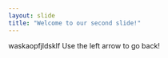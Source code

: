 ```yaml
---
layout: slide
title: "Welcome to our second slide!"
---
```

waskaopfjldsklf
Use the left arrow to go back!

